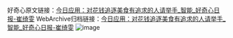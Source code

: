 好奇心原文链接：[今日应用：对花钱追逐美食有追求的人请举手_智能_好奇心日报-崔绮雯](https://www.qdaily.com/articles/6806.html)
WebArchive归档链接：[今日应用：对花钱追逐美食有追求的人请举手_智能_好奇心日报-崔绮雯](http://web.archive.org/web/20170726071256/http://www.qdaily.com/articles/6806.html)
![image](http://ww3.sinaimg.cn/large/007d5XDply1g3wb5rh2lij30u02pee81)